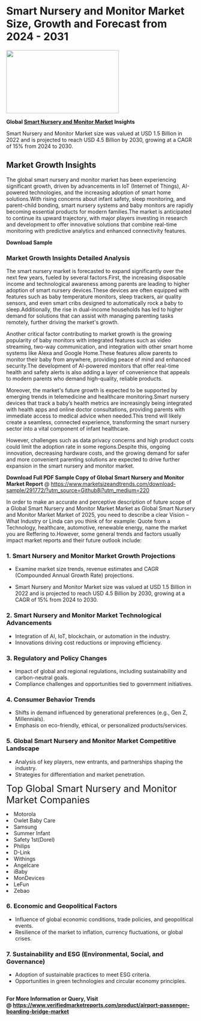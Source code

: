 <H1>Smart Nursery and Monitor Market Size, Growth and Forecast from 2024 - 2031</H1><img class="aligncenter size-medium wp-image-584254" src="https://thirdeyenews.in/wp-content/uploads/2024/09/Global-Market-Research-300x168.jpeg" alt="" width="300" height="168" /><p><strong>Global&nbsp;<a href="https://www.marketsizeandtrends.com/download-sample/291772/?utm_source=Github8j?utm_medium=220">Smart Nursery and Monitor Market</a> Insights</strong></p><p>Smart Nursery and Monitor Market size was valued at USD 1.5 Billion in 2022 and is projected to reach USD 4.5 Billion by 2030, growing at a CAGR of 15% from 2024 to 2030.</p><p><h2>Market Growth Insights</h2> <p>The global smart nursery and monitor market has been experiencing significant growth, driven by advancements in IoT (Internet of Things), AI-powered technologies, and the increasing adoption of smart home solutions.With rising concerns about infant safety, sleep monitoring, and parent-child bonding, smart nursery systems and baby monitors are rapidly becoming essential products for modern families.The market is anticipated to continue its upward trajectory, with major players investing in research and development to offer innovative solutions that combine real-time monitoring with predictive analytics and enhanced connectivity features.</p> <p><strong>Download Sample</strong></p> <h3>Market Growth Insights Detailed Analysis</h3> <p>The smart nursery market is forecasted to expand significantly over the next few years, fueled by several factors.First, the increasing disposable income and technological awareness among parents are leading to higher adoption of smart nursery devices.These devices are often equipped with features such as baby temperature monitors, sleep trackers, air quality sensors, and even smart cribs designed to automatically rock a baby to sleep.Additionally, the rise in dual-income households has led to higher demand for solutions that can assist with managing parenting tasks remotely, further driving the market's growth.</p> <p>Another critical factor contributing to market growth is the growing popularity of baby monitors with integrated features such as video streaming, two-way communication, and integration with other smart home systems like Alexa and Google Home.These features allow parents to monitor their baby from anywhere, providing peace of mind and enhanced security.The development of AI-powered monitors that offer real-time health and safety alerts is also adding a layer of convenience that appeals to modern parents who demand high-quality, reliable products.</p> <p>Moreover, the market's future growth is expected to be supported by emerging trends in telemedicine and healthcare monitoring.Smart nursery devices that track a baby’s health metrics are increasingly being integrated with health apps and online doctor consultations, providing parents with immediate access to medical advice when needed.This trend will likely create a seamless, connected experience, transforming the smart nursery sector into a vital component of infant healthcare.</p> <p>However, challenges such as data privacy concerns and high product costs could limit the adoption rate in some regions.Despite this, ongoing innovation, decreasing hardware costs, and the growing demand for safer and more convenient parenting solutions are expected to drive further expansion in the smart nursery and monitor market.</p> <p><span class=""><strong>Download Full PDF Sample Copy of Global Smart Nursery and Monitor Market Report</strong> @ <a href="https://www.marketsizeandtrends.com/download-sample/291772/?utm_source=Github8j?utm_medium=220" target="_blank">https://www.marketsizeandtrends.com/download-sample/291772/?utm_source=Github8j?utm_medium=220</a></span></p><p>In order to make an accurate and perceptive description of future scope of a Global&nbsp;Smart Nursery and Monitor Market Market as Global&nbsp;Smart Nursery and Monitor Market Market of 2025, you need to describe a clear Vision &ndash; What Industry or Linda can you think of for example: Quote from a Technology, healthcare, automotive, renewable energy, name the market you are Reffering to.However, some general trends and factors usually impact market reports and their future outlook include:</p><h3>1.&nbsp;<strong>Smart Nursery and Monitor Market Growth Projections</strong></h3><ul><li>Examine market size trends, revenue estimates and CAGR (Compounded Annual Growth Rate) projections.</li><li><p>Smart Nursery and Monitor Market size was valued at USD 1.5 Billion in 2022 and is projected to reach USD 4.5 Billion by 2030, growing at a CAGR of 15% from 2024 to 2030.</p></li></ul><h3>2.&nbsp;<strong>Smart Nursery and Monitor Market Technological Advancements</strong></h3><ul><li>Integration of AI, IoT, blockchain, or automation in the industry.</li><li>Innovations driving cost reductions or improving efficiency.</li></ul><h3>3.&nbsp;<strong>Regulatory and Policy Changes</strong></h3><ul><li>Impact of global and regional regulations, including sustainability and carbon-neutral goals.</li><li>Compliance challenges and opportunities tied to government initiatives.</li></ul><h3>4.&nbsp;<strong>Consumer Behavior Trends</strong></h3><ul><li>Shifts in demand influenced by generational preferences (e.g., Gen Z, Millennials).</li><li>Emphasis on eco-friendly, ethical, or personalized products/services.</li></ul><h3>5.&nbsp;<strong>Global Smart Nursery and Monitor Market Competitive Landscape</strong></h3><ul><li>Analysis of key players, new entrants, and partnerships shaping the industry.</li><li>Strategies for differentiation and market penetration.</li></ul><p data-pm-slice="1 1 []"><span style="color: inherit; font-family: inherit; font-size: 25px;">Top Global Smart Nursery and Monitor Market Companies</span></p><div class="" data-test-id=""><p><li>Motorola</li><li> Owlet Baby Care</li><li> Samsung</li><li> Summer Infant</li><li> Safety 1st(Dorel)</li><li> Philips</li><li> D-Link</li><li> Withings</li><li> Angelcare</li><li> iBaby</li><li> MonDevices</li><li> LeFun</li><li> Zebao</li></p></div><h3>6.&nbsp;<strong>Economic and Geopolitical Factors</strong></h3><ul><li>Influence of global economic conditions, trade policies, and geopolitical events.</li><li>Resilience of the market to inflation, currency fluctuations, or global crises.</li></ul><h3>7.&nbsp;<strong>Sustainability and ESG (Environmental, Social, and Governance)</strong></h3><ul><li>Adoption of sustainable practices to meet ESG criteria.</li><li>Opportunities in green technologies and circular economy principles.</li></ul><h2><strong style="font-size: 14px;">For More Information or Query, Visit @&nbsp;</strong><a style="background-color: #ffffff; font-size: 14px;" href="https://www.marketsizeandtrends.com/report/smart-nursery-and-monitor-market/" target="_blank">https://www.verifiedmarketreports.com/product/airport-passenger-boarding-bridge-market</a></h2>